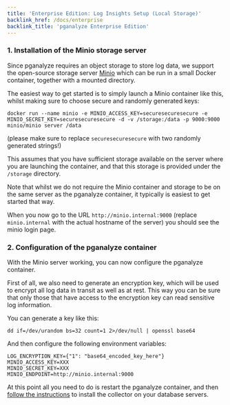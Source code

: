 ```yaml
---
title: 'Enterprise Edition: Log Insights Setup (Local Storage)'
backlink_href: /docs/enterprise
backlink_title: 'pganalyze Enterprise Edition'
---
```


### 1. Installation of the Minio storage server

Since pganalyze requires an object storage to store log data, we
support the open-source storage server [Minio](https://www.minio.io/)
which can be run in a small Docker container, together with a mounted directory.

The easiest way to get started is to simply launch a Minio container like this,
whilst making sure to choose secure and randomly generated keys:

```
docker run --name minio -e MINIO_ACCESS_KEY=securesecuresecure -e MINIO_SECRET_KEY=securesecuresecure -d -v /storage:/data -p 9000:9000 minio/minio server /data
```

(please make sure to replace `securesecuresecure` with two randomly generated strings!)

This assumes that you have sufficient storage available on the server where you are
launching the container, and that this storage is provided under the `/storage` directory.

Note that whilst we do not require the Minio container and storage to be on the
same server as the pganalyze container, it typically is easiest to get started
that way.

When you now go to the URL `http://minio.internal:9000` (replace `minio.internal` with the actual hostname of the server) you should see the minio login page.

### 2. Configuration of the pganalyze container

With the Minio server working, you can now configure the pganalyze container.

First of all, we also need to generate an encryption key, which will be used to
encrypt all log data in transit as well as at rest. This way you can be sure
that only those that have access to the encryption key can read sensitive log
information.

You can generate a key like this:

`dd if=/dev/urandom bs=32 count=1 2>/dev/null | openssl base64`

And then configure the following environment variables:

```
LOG_ENCRYPTION_KEY={"1": "base64_encoded_key_here"}
MINIO_ACCESS_KEY=XXX
MINIO_SECRET_KEY=XXX
MINIO_ENDPOINT=http://minio.internal:9000
```

At this point all you need to do is restart the pganalyze container, and then
[follow the instructions](/docs/enterprise/log-insights) to install the
collector on your database servers.
